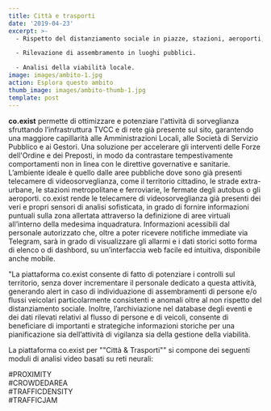 ```yaml
---
title: Città e trasporti
date: '2019-04-23'
excerpt: >-
  - Rispetto del distanziamento sociale in piazze, stazioni, aeroporti, ecc..

  - Rilevazione di assembramento in luoghi pubblici.

  - Analisi della viabilità locale.
image: images/ambito-1.jpg
action: Esplora questo ambito
thumb_image: images/ambito-thumb-1.jpg
template: post
---
```


**co.exist** permette di ottimizzare e potenziare l'attività di sorveglianza sfruttando l’infrastruttura TVCC e di rete già presente sul sito, garantendo una maggiore capillarità alle Amministrazioni Locali, alle Società di Servizio Pubblico e ai Gestori. Una soluzione per accelerare gli interventi delle Forze dell'Ordine e dei Preposti, in modo da contrastare tempestivamente comportamenti non in linea con le direttive governative e sanitarie.  
L’ambiente ideale è quello dalle aree pubbliche dove sono già presenti telecamere di videosorveglianza, come il territorio cittadino, le strade extra-urbane, le stazioni metropolitane e ferroviarie, le fermate degli autobus o gli aeroporti.
co.exist rende le telecamere di videosorveglianza già presenti dei veri e propri sensori di analisi sofisticata, in grado di fornire informazioni puntuali sulla zona allertata attraverso la definizione di aree virtuali all’interno della medesima inquadratura. Informazioni acessibili dal personale autorizzato che, oltre a poter ricevere notifiche immediate via Telegram, sarà in grado di visualizzare gli allarmi e i dati storici sotto forma di elenco o di dashbord, su un’interfaccia web facile ed intuitiva, disponibile anche mobile.

"La piattaforma co.exist consente di fatto di potenziare i controlli sul territorio, senza dover incrementare il personale dedicato a questa attività, generando alert in caso di individuazione di assembramenti di persone e/o flussi veicolari particolarmente consistenti e anomali oltre al non rispetto del distanziamento sociale. Inoltre, l’archiviazione nel database degli eventi e dei dati rilevati relativi al flusso di persone e di veicoli, consente di beneficiare di importanti e strategiche informazioni storiche per una pianificazione sia dell’attività di vigilanza sia della gestione della viabilità.

La piattaforma co.exist per ""Città & Trasporti"" si compone dei seguenti moduli di analisi video basati su reti neurali:

\#PROXIMITY<br/>
\#CROWDEDAREA<br/>
\#TRAFFICDENSITY<br/>
\#TRAFFICJAM
